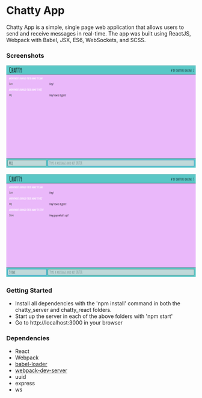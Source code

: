 # Chatty App

Chatty App is a simple, single page web application that allows users to send and receive messages in real-time. The app was built using ReactJS, Webpack with Babel, JSX, ES6, WebSockets, and SCSS.

### Screenshots

!["Screenshot of 2 chatters connected"](https://github.com/haggisbreakfast/chatty/blob/master/docs/2%20chatters.png?raw=true)

!["Screenshot of 3 chatters connected"](https://github.com/haggisbreakfast/chatty/blob/master/docs/3%20chatters.png?raw=true)

### Getting Started

- Install all dependencies with the 'npm install' command in both the chatty_server and chatty_react folders.
- Start up the server in each of the above folders with 'npm start'
- Go to http://localhost:3000 in your browser

### Dependencies

- React
- Webpack
- [babel-loader](https://github.com/babel/babel-loader)
- [webpack-dev-server](https://github.com/webpack/webpack-dev-server)
- uuid
- express
- ws
